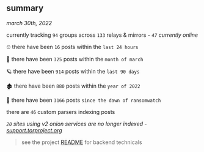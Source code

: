 
## summary
_march 30th, 2022_

currently tracking `94` groups across `133` relays & mirrors - _`47` currently online_

⏲ there have been `16` posts within the `last 24 hours`

🦈 there have been `325` posts within the `month of march`

🪐 there have been `914` posts within the `last 90 days`

🏚 there have been `880` posts within the `year of 2022`

🦕 there have been `3166` posts `since the dawn of ransomwatch`

there are `46` custom parsers indexing posts

_`20` sites using v2 onion services are no longer indexed - [support.torproject.org](https://support.torproject.org/onionservices/v2-deprecation/)_

> see the project [README](https://github.com/thetanz/ransomwatch#ransomwatch--) for backend technicals
